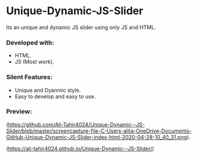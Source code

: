 # Unique-Dynamic-JS-Slider

Its an unique and dynamic JS slider using only JS and HTML.

### Developed with:

* HTML.
* JS (Most work).

### Silent Features:

* Unique and Dyanmic style.
* Easy to develop and easy to use.


### Preview:

(https://github.com/Ali-Tahir4024/Unique-Dynamic--JS-Slider/blob/master/screencapture-file-C-Users-alita-OneDrive-Documents-GitHub-Unique-Dynamic-JS-Slider-index-html-2020-04-28-10_40_31.png).

(https://ali-tahir4024.github.io/Unique-Dynamic--JS-Slider/)
